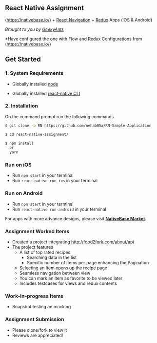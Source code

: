 
## React Native Assignment

(https://nativebase.io/) + [React Navigation](https://reactnavigation.org/) + [Redux](https://github.com/reactjs/redux) Apps (iOS & Android)

*Brought to you by [GeekyAnts](https://geekyants.com/)*

*Have configured the one with Flow and Redux Configurations from (https://nativebase.io/)

## Get Started

### 1. System Requirements

* Globally installed [node](https://nodejs.org/en/)

* Globally installed [react-native CLI](https://facebook.github.io/react-native/docs/getting-started.html)


### 2. Installation

On the command prompt run the following commands

```sh
$ git clone -b RN https://github.com/nehab05a/RN-Sample-Application

$ cd react-native-assignment/

$ npm install
  or
  yarn
```


### Run on iOS

*	Run `npm start` in your terminal
*	Run `react-native run-ios` in your terminal

### Run on Android

*	Run `npm start` in your terminal
*	Run `react-native run-android` in your terminal

For apps with more advance designs, please visit **[NativeBase Market](https://market.nativebase.io/)**.

### Assignment Worked Items

* Created a project integrating http://food2fork.com/about/api 
* The project features
  * A list of top rated recipes.
    * Searching data in the list
    * Specific number of items per page enhancing the Pagination
  * Selecting an Item opens up the recipe page
  * Seamless navigation between view
  * You can mark an item as favorite to be viewed later
  * Includes testcases for views and redux contents
  
### Work-in-progress Items

  * Snapshot testing an mocking

### Assignment Submission
  * Please clone/fork to view it
  * Reviews are appreciated!
